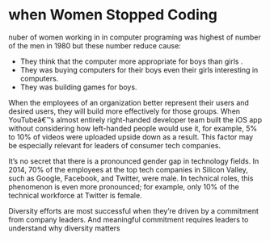 # when Women Stopped Coding

nuber of women working in in computer programing was highest of number of the men in 1980 but these number reduce cause: 

- They think that the computer more appropriate for boys than girls .
- They was buying computers for their boys even their girls interesting in computers.
- They was building games for boys.

When the employees of an organization better represent their users and desired users, they will build more effectively for those groups. When YouTubeâ€™s almost entirely right-handed developer team built the iOS app without considering how left-handed people would use it, for example, 5% to 10% of videos were uploaded upside down as a result. This factor may be especially relevant for leaders of consumer tech companies.

It’s no secret that there is a pronounced gender gap in technology fields. In 2014, 70% of the employees at the top tech companies in Silicon Valley, such as Google, Facebook, and Twitter, were male. In technical roles, this phenomenon is even more pronounced; for example, only 10% of the technical workforce at Twitter is female.

Diversity efforts are most successful when they’re driven by a commitment from company leaders. And meaningful commitment requires leaders to understand why diversity matters
